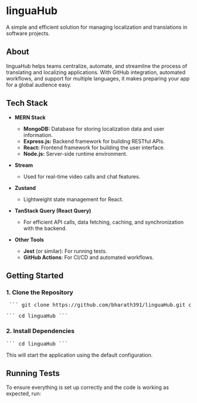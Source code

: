 # linguaHub

A simple and efficient solution for managing localization and translations in software projects.

## About

linguaHub helps teams centralize, automate, and streamline the process of translating and localizing applications. With GitHub integration, automated workflows, and support for multiple languages, it makes preparing your app for a global audience easy.

## Tech Stack

- **MERN Stack**
  - **MongoDB:** Database for storing localization data and user information.
  - **Express.js:** Backend framework for building RESTful APIs.
  - **React:** Frontend framework for building the user interface.
  - **Node.js:** Server-side runtime environment.

- **Stream**
  - Used for real-time video calls and chat features.

- **Zustand**
  - Lightweight state management for React.

- **TanStack Query (React Query)**
  - For efficient API calls, data fetching, caching, and synchronization with the backend.

- **Other Tools**
  - **Jest** (or similar): For running tests.
  - **GitHub Actions**: For CI/CD and automated workflows.

## Getting Started

### 1. Clone the Repository
<pre> ``` git clone https://github.com/bharath391/linguaHub.git cd linguaHub ``` </pre>
<pre>``` cd linguaHub ```</pre>
### 2. Install Dependencies
<pre>``` cd linguaHub ```</pre>

This will start the application using the default configuration.

## Running Tests

To ensure everything is set up correctly and the code is working as expected, run:


